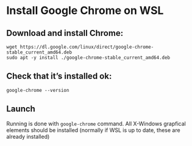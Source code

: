 # Install Google Chrome on WSL

## Download and install Chrome:

```
wget https://dl.google.com/linux/direct/google-chrome-stable_current_amd64.deb
sudo apt -y install ./google-chrome-stable_current_amd64.deb
```

## Check that it’s installed ok:

```
google-chrome --version
```

## Launch

Running is done with `google-chrome` command. All X-Windows grapfical elements should be installed (normally if WSL is up to date, these are already installed)


